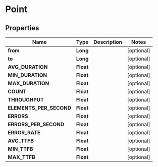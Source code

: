# Point

## Properties
Name | Type | Description | Notes
------------ | ------------- | ------------- | -------------
**from** | **Long** |  |  [optional]
**to** | **Long** |  |  [optional]
**AVG_DURATION** | **Float** |  |  [optional]
**MIN_DURATION** | **Float** |  |  [optional]
**MAX_DURATION** | **Float** |  |  [optional]
**COUNT** | **Float** |  |  [optional]
**THROUGHPUT** | **Float** |  |  [optional]
**ELEMENTS_PER_SECOND** | **Float** |  |  [optional]
**ERRORS** | **Float** |  |  [optional]
**ERRORS_PER_SECOND** | **Float** |  |  [optional]
**ERROR_RATE** | **Float** |  |  [optional]
**AVG_TTFB** | **Float** |  |  [optional]
**MIN_TTFB** | **Float** |  |  [optional]
**MAX_TTFB** | **Float** |  |  [optional]
